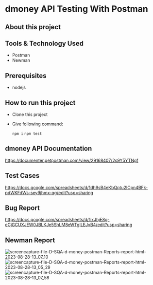 # dmoney API Testing With Postman

## About this project
###

## Tools & Technology Used
- Postman
- Newman

## Prerequisites
- nodejs

## How to run this project
  - Clone this project
  - Give following command:

      ```npm i```
      ```npm test```

## dmoney API Documentation
https://documenter.getpostman.com/view/29168407/2s9Y5YTNgf

## Test Cases
https://docs.google.com/spreadsheets/d/1dh9sB4eKbQptu2ICpn4BFk-pdWKFdWs-sey9jhmx-qg/edit?usp=sharing

## Bug Report
https://docs.google.com/spreadsheets/d/1ixJhjE8g-eCjGCUXJEW0JBLKJe5ShLM8eWTgILEJvB4/edit?usp=sharing

## Newman Report
![screencapture-file-D-SQA-d-money-postman-Reports-report-html-2023-08-28-13_07_10](https://github.com/rabbypathan/dmoney_API_Testing_With_Postman/assets/70917088/90abdb81-6550-4f92-92f5-94aaa92dff4a)
![screencapture-file-D-SQA-d-money-postman-Reports-report-html-2023-08-28-13_05_29](https://github.com/rabbypathan/dmoney_API_Testing_With_Postman/assets/70917088/d1c80bb7-4948-4b09-a06b-bb311906894c)
![screencapture-file-D-SQA-d-money-postman-Reports-report-html-2023-08-28-13_07_58](https://github.com/rabbypathan/dmoney_API_Testing_With_Postman/assets/70917088/d12c1e97-ffad-4bae-86ba-81d4281f7172)


